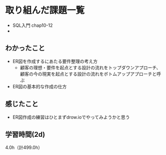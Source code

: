 # 取り組んだ課題一覧
- SQL入門 chap10-12
- 
## わかったこと
- ER図を作成するにあたる要件整理の考え方
  - 顧客の理想・要件を起点とする設計の流れをトップダウンアプローチ、顧客の今の現実を起点とする設計の流れをボトムアップアプローチと呼ぶ
- ER図の基本的な作成の仕方
    
## 感じたこと
- ER図作成の練習はひとまずdrow.ioでやってみようかと思う
  
## 学習時間(2d)
4.0h（計499.0h）
